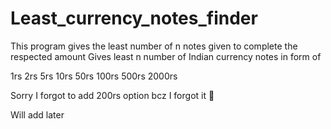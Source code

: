 # Least_currency_notes_finder
This program gives the least number of n notes  given to complete the respected amount
Gives least n number of Indian currency notes in form of

1rs 2rs 5rs 10rs 50rs 100rs 500rs 2000rs

Sorry I forgot to add 200rs option bcz I forgot it 🥲

Will add later

